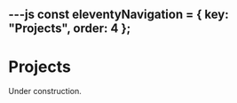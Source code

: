---js
const eleventyNavigation = {
	key: "Projects",
	order: 4
};
---

# Projects

Under construction.
